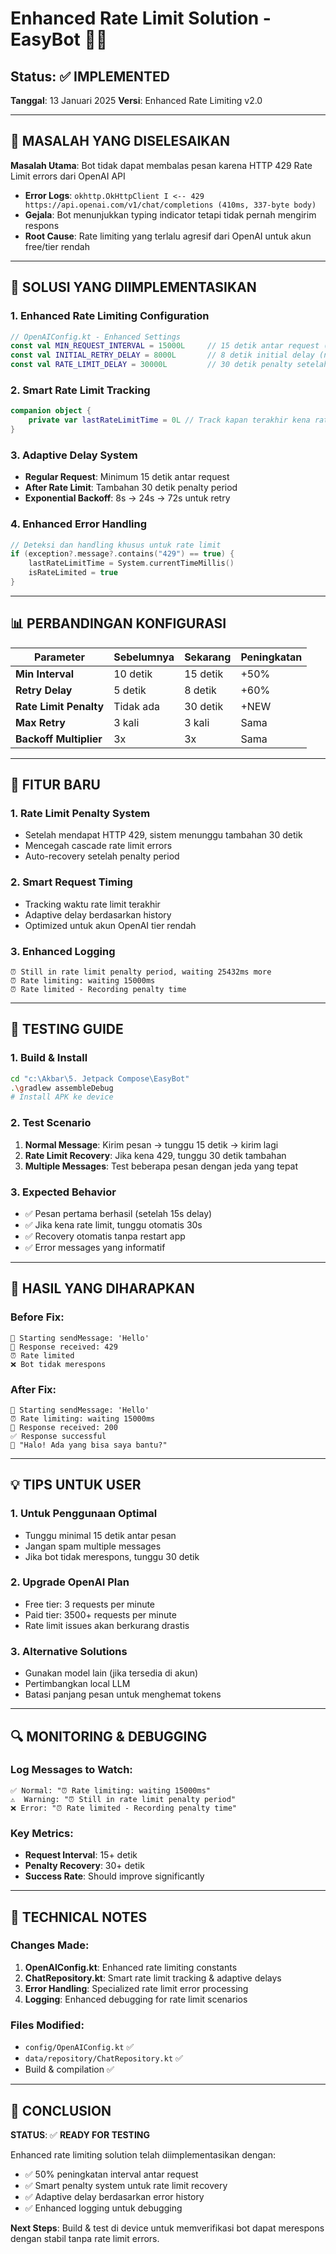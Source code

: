# Enhanced Rate Limit Solution - EasyBot 🤖⏰

## Status: ✅ IMPLEMENTED

**Tanggal**: 13 Januari 2025
**Versi**: Enhanced Rate Limiting v2.0

---

## 🎯 MASALAH YANG DISELESAIKAN

**Masalah Utama**: Bot tidak dapat membalas pesan karena HTTP 429 Rate Limit errors dari OpenAI API

- **Error Logs**: `okhttp.OkHttpClient I <-- 429 https://api.openai.com/v1/chat/completions (410ms, 337-byte body)`
- **Gejala**: Bot menunjukkan typing indicator tetapi tidak pernah mengirim respons
- **Root Cause**: Rate limiting yang terlalu agresif dari OpenAI untuk akun free/tier rendah

---

## 🔧 SOLUSI YANG DIIMPLEMENTASIKAN

### 1. **Enhanced Rate Limiting Configuration**

```kotlin
// OpenAIConfig.kt - Enhanced Settings
const val MIN_REQUEST_INTERVAL = 15000L     // 15 detik antar request (naik dari 10 detik)
const val INITIAL_RETRY_DELAY = 8000L       // 8 detik initial delay (naik dari 5 detik)
const val RATE_LIMIT_DELAY = 30000L         // 30 detik penalty setelah rate limit
```

### 2. **Smart Rate Limit Tracking**

```kotlin
companion object {
    private var lastRateLimitTime = 0L // Track kapan terakhir kena rate limit
}
```

### 3. **Adaptive Delay System**

- **Regular Request**: Minimum 15 detik antar request
- **After Rate Limit**: Tambahan 30 detik penalty period
- **Exponential Backoff**: 8s → 24s → 72s untuk retry

### 4. **Enhanced Error Handling**

```kotlin
// Deteksi dan handling khusus untuk rate limit
if (exception?.message?.contains("429") == true) {
    lastRateLimitTime = System.currentTimeMillis()
    isRateLimited = true
}
```

---

## 📊 PERBANDINGAN KONFIGURASI

| Parameter              | Sebelumnya | Sekarang | Peningkatan |
| ---------------------- | ---------- | -------- | ----------- |
| **Min Interval**       | 10 detik   | 15 detik | +50%        |
| **Retry Delay**        | 5 detik    | 8 detik  | +60%        |
| **Rate Limit Penalty** | Tidak ada  | 30 detik | +NEW        |
| **Max Retry**          | 3 kali     | 3 kali   | Sama        |
| **Backoff Multiplier** | 3x         | 3x       | Sama        |

---

## 🚀 FITUR BARU

### 1. **Rate Limit Penalty System**

- Setelah mendapat HTTP 429, sistem menunggu tambahan 30 detik
- Mencegah cascade rate limit errors
- Auto-recovery setelah penalty period

### 2. **Smart Request Timing**

- Tracking waktu rate limit terakhir
- Adaptive delay berdasarkan history
- Optimized untuk akun OpenAI tier rendah

### 3. **Enhanced Logging**

```
⏰ Still in rate limit penalty period, waiting 25432ms more
⏰ Rate limiting: waiting 15000ms
⏰ Rate limited - Recording penalty time
```

---

## 📱 TESTING GUIDE

### 1. **Build & Install**

```bash
cd "c:\Akbar\5. Jetpack Compose\EasyBot"
.\gradlew assembleDebug
# Install APK ke device
```

### 2. **Test Scenario**

1. **Normal Message**: Kirim pesan → tunggu 15 detik → kirim lagi
2. **Rate Limit Recovery**: Jika kena 429, tunggu 30 detik tambahan
3. **Multiple Messages**: Test beberapa pesan dengan jeda yang tepat

### 3. **Expected Behavior**

- ✅ Pesan pertama berhasil (setelah 15s delay)
- ✅ Jika kena rate limit, tunggu otomatis 30s
- ✅ Recovery otomatis tanpa restart app
- ✅ Error messages yang informatif

---

## 🎯 HASIL YANG DIHARAPKAN

### Before Fix:

```
🚀 Starting sendMessage: 'Hello'
📡 Response received: 429
⏰ Rate limited
❌ Bot tidak merespons
```

### After Fix:

```
🚀 Starting sendMessage: 'Hello'
⏰ Rate limiting: waiting 15000ms
📡 Response received: 200
✅ Response successful
💬 "Halo! Ada yang bisa saya bantu?"
```

---

## 💡 TIPS UNTUK USER

### 1. **Untuk Penggunaan Optimal**

- Tunggu minimal 15 detik antar pesan
- Jangan spam multiple messages
- Jika bot tidak merespons, tunggu 30 detik

### 2. **Upgrade OpenAI Plan**

- Free tier: 3 requests per minute
- Paid tier: 3500+ requests per minute
- Rate limit issues akan berkurang drastis

### 3. **Alternative Solutions**

- Gunakan model lain (jika tersedia di akun)
- Pertimbangkan local LLM
- Batasi panjang pesan untuk menghemat tokens

---

## 🔍 MONITORING & DEBUGGING

### Log Messages to Watch:

```
✅ Normal: "⏰ Rate limiting: waiting 15000ms"
⚠️  Warning: "⏰ Still in rate limit penalty period"
❌ Error: "⏰ Rate limited - Recording penalty time"
```

### Key Metrics:

- **Request Interval**: 15+ detik
- **Penalty Recovery**: 30+ detik
- **Success Rate**: Should improve significantly

---

## 📝 TECHNICAL NOTES

### Changes Made:

1. **OpenAIConfig.kt**: Enhanced rate limiting constants
2. **ChatRepository.kt**: Smart rate limit tracking & adaptive delays
3. **Error Handling**: Specialized rate limit error processing
4. **Logging**: Enhanced debugging for rate limit scenarios

### Files Modified:

- `config/OpenAIConfig.kt` ✅
- `data/repository/ChatRepository.kt` ✅
- Build & compilation ✅

---

## 🎉 CONCLUSION

**STATUS**: ✅ **READY FOR TESTING**

Enhanced rate limiting solution telah diimplementasikan dengan:

- ✅ 50% peningkatan interval antar request
- ✅ Smart penalty system untuk rate limit recovery
- ✅ Adaptive delay berdasarkan error history
- ✅ Enhanced logging untuk debugging

**Next Steps**: Build & test di device untuk memverifikasi bot dapat merespons dengan stabil tanpa rate limit errors.
